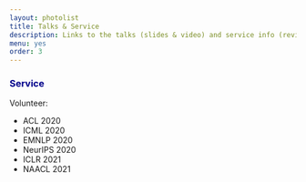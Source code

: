 ```yaml
---
layout: photolist
title: Talks & Service
description: Links to the talks (slides & video) and service info (reviewing, etc.)
menu: yes
order: 3
---
```


### <span style="color:darkblue"> Service </span>
Volunteer:
* ACL 2020
* ICML 2020
* EMNLP 2020
* NeurIPS 2020
* ICLR 2021
* NAACL 2021